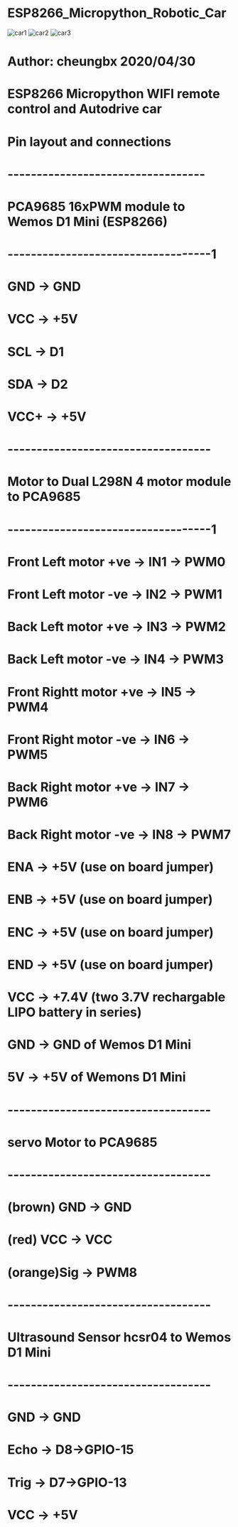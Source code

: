 # ESP8266_Micropython_Robotic_Car

![car1](https://github.com/cheungbx/ESP8266-Micropython-4WD-Car/blob/master/car1.jpg) 
![car2](https://github.com/cheungbx/ESP8266-Micropython-4WD-Car/blob/master/car2.jpg) 
![car3](https://github.com/cheungbx/ESP8266-Micropython-4WD-Car/blob/master/webpage.jpg) 
# Author: cheungbx  2020/04/30
# ESP8266 Micropython WIFI remote control and Autodrive car
#
# Pin layout and connections
# ----------------------------------
# PCA9685 16xPWM  module to Wemos D1 Mini (ESP8266)
# -----------------------------------1
# GND -> GND
# VCC -> +5V
# SCL -> D1
# SDA -> D2
# VCC+ -> +5V
# -----------------------------------
# Motor to Dual L298N  4 motor module to PCA9685
# -----------------------------------1
# Front Left motor +ve   -> IN1 -> PWM0
# Front Left motor -ve   -> IN2 -> PWM1
# Back Left motor +ve    -> IN3 -> PWM2
# Back Left motor -ve    -> IN4 -> PWM3
# Front Rightt motor +ve -> IN5 -> PWM4
# Front Right motor -ve  -> IN6 -> PWM5
# Back Right motor +ve   -> IN7 -> PWM6
# Back Right motor -ve   -> IN8 -> PWM7
# ENA -> +5V (use on board jumper)
# ENB -> +5V (use on board jumper)
# ENC -> +5V (use on board jumper)
# END -> +5V (use on board jumper)
# VCC -> +7.4V (two 3.7V rechargable LIPO battery in series)
# GND -> GND of Wemos D1 Mini
# 5V  -> +5V of Wemons D1 Mini
# -----------------------------------
# servo Motor to PCA9685
# -----------------------------------
# (brown) GND  -> GND
# (red)   VCC  -> VCC
# (orange)Sig  -> PWM8
# -----------------------------------
# Ultrasound Sensor hcsr04 to Wemos D1 Mini
# -----------------------------------
# GND  -> GND
# Echo -> D8->GPIO-15
# Trig -> D7->GPIO-13
# VCC  -> +5V
